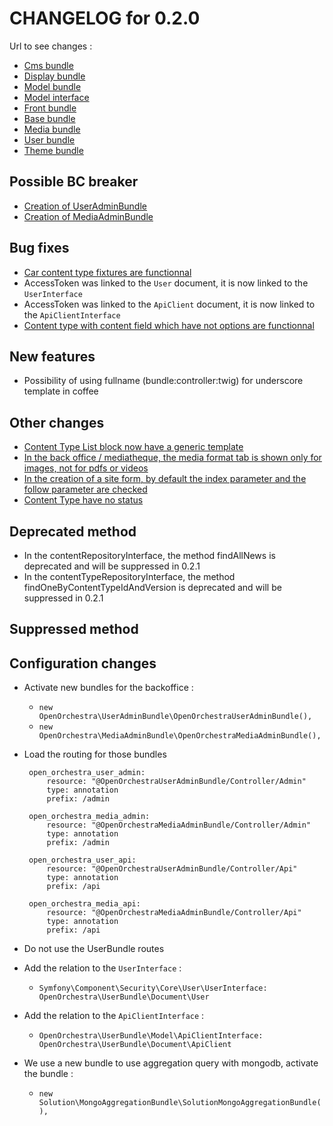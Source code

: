 # CHANGELOG for 0.2.0

Url to see changes : 

 - [Cms bundle](https://github.com/open-orchestra/open-orchestra-cms-bundle/compare/v0.1.4...v0.2.0)
 - [Display bundle](https://github.com/open-orchestra/open-orchestra-display-bundle/compare/v0.1.4...v0.2.0)
 - [Model bundle](https://github.com/open-orchestra/open-orchestra-model-bundle/compare/v0.1.4...v0.2.0)
 - [Model interface](https://github.com/open-orchestra/open-orchestra-model-interface/compare/v0.1.4...v0.2.0)
 - [Front bundle](https://github.com/open-orchestra/open-orchestra-front-bundle/compare/v0.1.4...v0.2.0)
 - [Base bundle](https://github.com/open-orchestra/open-orchestra-base-bundle/compare/v0.1.4...v0.2.0)
 - [Media bundle](https://github.com/open-orchestra/open-orchestra-media-bundle/compare/v0.1.4...v0.2.0)
 - [User bundle](https://github.com/open-orchestra/open-orchestra-user-bundle/compare/v0.1.4...v0.2.0)
 - [Theme bundle](https://github.com/open-orchestra/open-orchestra-theme-bundle/compare/v0.1.4...v0.2.0)

## Possible BC breaker

 - [Creation of UserAdminBundle](https://trello.com/c/sJljqlue/740-3-etq-dev-j-ai-acces-a-un-useradminbundle-mediaadminbundle-dans-le-cms-bundle)
 - [Creation of MediaAdminBundle](https://trello.com/c/sJljqlue/740-3-etq-dev-j-ai-acces-a-un-useradminbundle-mediaadminbundle-dans-le-cms-bundle)

## Bug fixes
 - [Car content type fixtures are functionnal](https://trello.com/c/4VASdtmr/835-1-etq-ubo-je-peux-editer-les-car-des-fixtures)
 - AccessToken was linked to the `User` document, it is now linked to the `UserInterface`
 - AccessToken was linked to the `ApiClient` document, it is now linked to the `ApiClientInterface`
 - [Content type with content field which have not options are functionnal](https://trello.com/c/J9VMmP8e/842-0-5-bo-content-type-parametrage-content-attribute-option-necessaire-sinon-plantage)

## New features
 - Possibility of using fullname (bundle:controller:twig) for underscore template in coffee

## Other changes
 - [Content Type List block now have a generic template](https://trello.com/c/BwV1cldJ/859-2-etq-ufront-je-vois-un-block-contentlist-avec-un-template-generique)
 - [In the back office / mediatheque, the media format tab is shown only for images, not for pdfs or videos](https://trello.com/c/YAQFAdN4/839-1-etq-ubo-je-vois-l-onglet-crop-uniquement-pour-les-images)
 - [In the creation of a site form, by default the index parameter and the follow parameter are checked](https://trello.com/c/T4qUcjsp/855-0-5-etq-ubo-lors-de-la-creation-d-un-site-index-follow-true-par-defaut)
 - [Content Type have no status](https://trello.com/c/tDfjsN1z/836-0-5-etq-ubo-je-ne-peux-pas-mettre-de-status-sur-les-contenttypes)

## Deprecated method

 - In the contentRepositoryInterface, the method findAllNews is deprecated and will be suppressed in 0.2.1
 - In the contentTypeRepositoryInterface, the method findOneByContentTypeIdAndVersion is deprecated and will be suppressed in 0.2.1

## Suppressed method

## Configuration changes

 - Activate new bundles for the backoffice :
    - `new OpenOrchestra\UserAdminBundle\OpenOrchestraUserAdminBundle(),`
    - `new OpenOrchestra\MediaAdminBundle\OpenOrchestraMediaAdminBundle(),`
 - Load the routing for those bundles

        open_orchestra_user_admin:
            resource: "@OpenOrchestraUserAdminBundle/Controller/Admin"
            type: annotation
            prefix: /admin

        open_orchestra_media_admin:
            resource: "@OpenOrchestraMediaAdminBundle/Controller/Admin"
            type: annotation
            prefix: /admin

        open_orchestra_user_api:
            resource: "@OpenOrchestraUserAdminBundle/Controller/Api"
            type: annotation
            prefix: /api

        open_orchestra_media_api:
            resource: "@OpenOrchestraMediaAdminBundle/Controller/Api"
            type: annotation
            prefix: /api

 - Do not use the UserBundle routes
 - Add the relation to the `UserInterface` :
    - `Symfony\Component\Security\Core\User\UserInterface: OpenOrchestra\UserBundle\Document\User`
 - Add the relation to the `ApiClientInterface` :
    - `OpenOrchestra\UserBundle\Model\ApiClientInterface: OpenOrchestra\UserBundle\Document\ApiClient`
 - We use a new bundle to use aggregation query with mongodb, activate the bundle :
    - `new Solution\MongoAggregationBundle\SolutionMongoAggregationBundle(),`
